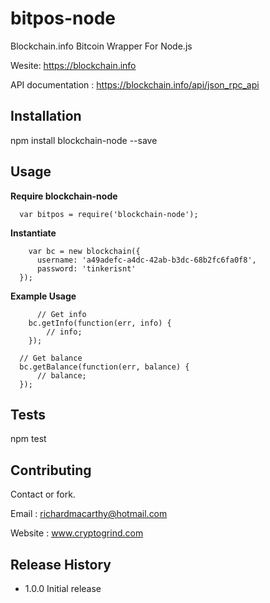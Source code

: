 
# bitpos-node

Blockchain.info Bitcoin Wrapper For Node.js

Wesite: https://blockchain.info

API documentation : https://blockchain.info/api/json_rpc_api

## Installation

  npm install blockchain-node --save

## Usage


**Require blockchain-node**

```
  var bitpos = require('blockchain-node');
```

**Instantiate**

```
	var bc = new blockchain({
      username: 'a49adefc-a4dc-42ab-b3dc-68b2fc6fa0f8',
      password: 'tinkerisnt'
  });
```

**Example Usage**

```
	  // Get info
    bc.getInfo(function(err, info) {
        // info;
    });
```

```
  // Get balance
  bc.getBalance(function(err, balance) {
      // balance;
  });
```

## Tests

  npm test

## Contributing

Contact or fork.

Email : richardmacarthy@hotmail.com

Website : www.cryptogrind.com

## Release History

* 1.0.0 Initial release